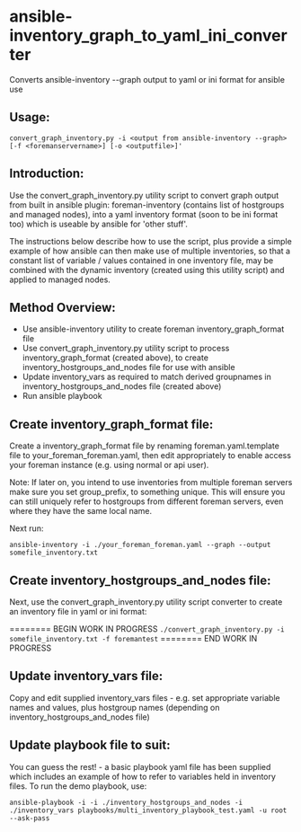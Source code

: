 # ansible-inventory_graph_to_yaml_ini_converter
Converts ansible-inventory --graph output to yaml or ini format for ansible use

## Usage:
`convert_graph_inventory.py -i <output from ansible-inventory --graph> [-f <foremanservername>] [-o <outputfile>]'`

## Introduction:
Use the convert_graph_inventory.py utility script to convert graph output from built in ansible plugin: foreman-inventory (contains list of hostgroups and managed nodes), into a yaml inventory format (soon to be ini format too) which is useable by ansible for 'other stuff'.

The instructions below describe how to use the script, plus provide a simple example of how ansible can then make use of multiple inventories, so that a constant list of variable / values contained in one inventory file, may be combined with the dynamic inventory (created using this utility script) and applied to managed nodes.

## Method Overview:
- Use ansible-inventory utility to create foreman inventory_graph_format file
- Use convert_graph_inventory.py utility script to process inventory_graph_format (created above), to create inventory_hostgroups_and_nodes file for use with ansible
- Update inventory_vars as required to match derived groupnames in inventory_hostgroups_and_nodes file (created above)
- Run ansible playbook

## Create inventory_graph_format file:
Create a inventory_graph_format file by renaming foreman.yaml.template file to your_foreman_foreman.yaml, then edit appropriately to enable access your foreman instance (e.g. using normal or api user).

Note: If later on, you intend to use inventories from multiple foreman servers make sure you set group_prefix, to something unique. This will ensure you can still uniquely refer to hostgroups from different foreman servers, even where they have the same local name.

Next run:

`ansible-inventory -i ./your_foreman_foreman.yaml --graph --output somefile_inventory.txt`

## Create inventory_hostgroups_and_nodes file:
Next, use the convert_graph_inventory.py utility script converter to create an inventory file in yaml or ini format:

======== BEGIN WORK IN PROGRESS
`./convert_graph_inventory.py -i somefile_inventory.txt -f foremantest`
======== END WORK IN PROGRESS

## Update inventory_vars file:
Copy and edit supplied inventory_vars files - e.g. set appropriate variable names and values, plus hostgroup names (depending on inventory_hostgroups_and_nodes file)

## Update playbook file to suit:
You can guess the rest! - a basic playbook yaml file has been supplied which includes an example of how to refer to variables held in inventory files. To run the demo playbook, use:

`ansible-playbook -i -i ./inventory_hostgroups_and_nodes -i ./inventory_vars playbooks/multi_inventory_playbook_test.yaml -u root --ask-pass`

